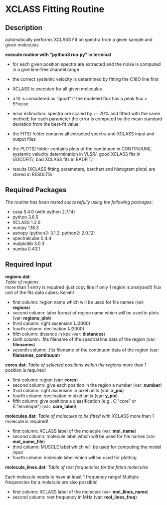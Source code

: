 # XCLASS Fitting Routine

## Description
automatically performs XCLASS Fit on spectra from a given sample and given molecules  

**execute routine with "python3 run.py" in terminal**  
- for each given position spectra are extracted and the noise is computed in a give line-free channel range

- the correct systemic velocity is determined by fitting the C18O line first

- XCLASS is executed for all given molecules

- a fit is considered as "good" if the modeled flux has a peak flux > 5*noise

- error estimation: spectra are scaled by +- 20% and fitted with the same method; for each parameter the error is computed by the mean standard deviation from the best-fit value

- the FITS/ folder contains all extracted spectra and XCLASS input and output files

- the PLOTS/ folder contains plots of the continuum in CONTINUUM/, systemic velocity determination in VLSR/, good XCLASS fits in GOODFIT/, bad XCLASS fits in BADFIT/

- results (XCLASS fitting parameters, barchart and histogram plots) are stored in RESULTS/


## Required Packages
*The routine has been tested successfully using the following packages:*

- casa 5.4.0 (with python 2.7.14)
- python 3.6.5
- XCLASS 1.2.5
- numpy 1.16.3
- astropy (python3: 3.1.2; python2: 2.0.12)
- spectralcube 0.4.4
- matplotlib 3.0.3
- numba 0.43.1


## Required Input
**regions.dat**:  
*Table of regions*  
more than 1 entry is required (just copy line if only 1 region is analyzed!)
flux unit of the fits data cubes: Kelvin!  
- first column: region name which will be used for file names (var: **regions**)
- second column: latex format of region name which will be used in plots (var: **regions_plot**)
- third column: right ascension (J2000) 
- fourth column: declination (J2000)
- fifth column: distance in kpc (var: **distances**)
- sixth column: .fits filename of the spectral line data of the region (var: **filenames**)
- seventh column: .fits filename of the continuum data of the region (var: **filenames_continuum**)

**cores.dat**:
*Table of selected positions within the regions*
more than 1 position is required!
- first column: region (var: **cores**)
- second column: give each position in the region a number (var: **number**)
- third column: right ascension in pixel units (var: **x_pix**)
- fourth column: declination in pixel units (var: **y_pix**)
- fifth column: give positions a classification (e.g., C:"core" or E:"envelope") (var: **core_label**)

**molecules.dat**:
*Table of molecules to be fitted with XCLASS*
more than 1 molecule is required!
- first column: XCLASS label of the molecule (var: **mol_name**)
- second column: molecule label which will be used for file names (var: **mol_name_file**)
- third column: MUSCLE label which will be used for computing the model input
- fourth column: molecule label which will be used for plotting

**molecule_lines.dat**:
*Table of rest frequencies for the fitted molecules*

Each molecule needs to have at least 1 frequency range!
Multiple frequencies for a molecule are also possible!

- first column: XCLASS label of the molecule (var: **mol_lines_name**)
- second column: rest frequency in MHz (var: **mol_lines_freq**)
